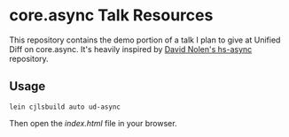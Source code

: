 
# core.async Talk Resources

This repository contains the demo portion of a talk I plan to give at Unified 
Diff on core.async. It's heavily inspired by [David Nolen's hs-async](https://github.com/swannodette/hs-async)
repository.

## Usage

```
lein cjlsbuild auto ud-async
```

Then open the _index.html_ file in your browser.

